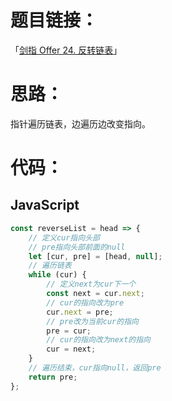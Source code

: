# 题目链接：

「[剑指 Offer 24. 反转链表](https://leetcode-cn.com/problems/fan-zhuan-lian-biao-lcof/)」

# 思路：

指针遍历链表，边遍历边改变指向。

# 代码：

## JavaScript

```javascript
const reverseList = head => {
    // 定义cur指向头部
    // pre指向头部前面的null
    let [cur, pre] = [head, null];
    // 遍历链表
    while (cur) {
        // 定义next为cur下一个
        const next = cur.next;
        // cur的指向改为pre
        cur.next = pre;
        // pre改为当前cur的指向
        pre = cur;
        // cur的指向改为next的指向
        cur = next;
    }
    // 遍历结束，cur指向null，返回pre
    return pre;
};
```

